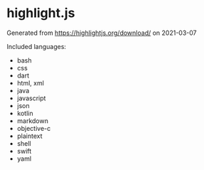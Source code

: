 # highlight.js

Generated from https://highlightjs.org/download/ on 2021-03-07

Included languages:

* bash
* css
* dart
* html, xml
* java
* javascript
* json
* kotlin
* markdown
* objective-c
* plaintext  
* shell
* swift
* yaml

